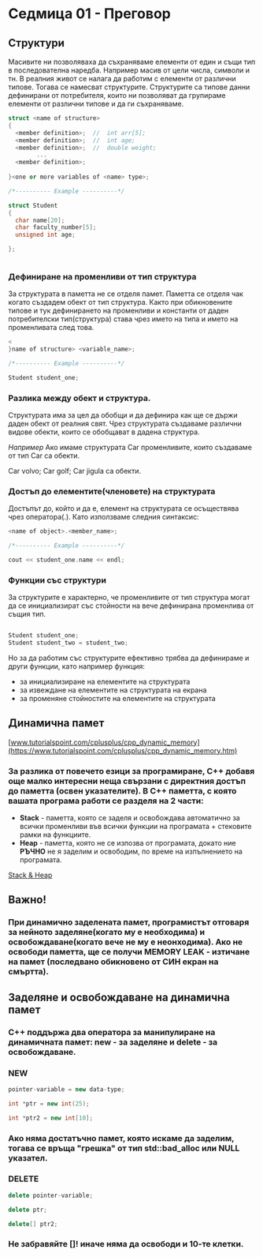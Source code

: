 # Седмица 01 - Преговор

## **Структури**

Mасивитe ни позволяваха да съхраняваме елементи от един и същи тип в последователна наредба. Например масив от цели числа, символи и тн. В реалния живот се налага да работим с елементи от различни типове. Тогава се намесват структурите. Структурите са типове данни дефинирани от потребителя, които ни позволяват да групираме елементи от различни типове и да ги съхраняваме.

```c++
struct <name of structure>
{
  <member definition>;  //  int arr[5];
  <member definition>;  //  int age;
  <member definition>;  //  double weight; 
        ...
  <member definition>;
  
}<one or more variables of <name> type>;

/*---------- Example ----------*/

struct Student
{
  char name[20];
  char faculty_number[5];
  unsigned int age;

};
 
```

### **Дефиниране на променливи от тип структура**
За структурата в паметта не се отделя памет. Паметта се отделя чак когато създадем обект от тип структура. Както при обикновените типове и тук дефинирането на променливи и константи от даден потребителски тип(структура) става чрез името на типа и името на променливата след това.

```c++
<
}name of structure> <variable_name>;

/*---------- Example ----------*/

Student student_one;

```

### **Разлика между обект и структура.**  
Структурата има за цел да обобщи и да дефинира как ще се държи даден обект от реалния свят. Чрез структурата създаваме различни видове обекти, които се обобщават в дадена структура. 

*Например* Ако имаме структурата Car променливите, които създаваме от тип Car са обекти.

Car volvo; Car golf; Car jigula са обекти. 

### **Достъп до елементите(членовете) на структурата**
Достъпът до, който и да е, елемент на структурата се осъществява чрез оператора(.). Като използваме следния синтаксис:

```c++
<name of object>.<member_name>;

/*---------- Example ----------*/

cout << student_one.name << endl;
```

### **Функции със структури**
За структурите е характерно, че променливите от тип структура могат да се инициализират със стойности на вече дефинирана променлива от същия тип. 

```c++

Student student_one;
Student student_two = student_two;

```
Но за да работим със структурите ефективно трябва да дефинираме и други функции, като например функция:
* за инициализиране на елементите на структурата
* за извеждане на елементите на структурата на екрана
* за променяне стойностите на елементите на структурата

## **Динамична памет**

[www.tutorialspoint.com/cplusplus/cpp_dynamic_memory](https://www.tutorialspoint.com/cplusplus/cpp_dynamic_memory.htm)  

### За разлика от повечето езици за програмиране, С++ добавя още малко интересни неща свързани с директния достъп до паметта (освен указателите). В C++ паметта, с която вашата програма работи се разделя на **2 части:**

* **Stack** - паметта, която се заделя и освобождава автоматично за всички променливи във всички функции на програмата + стековите рамки на функциите.
* **Heap** - паметта, която не се изпозва от програмата, докато ние **РЪЧНО** не я заделим и освободим, по време на изпълнението на програмата.

[Stack & Heap](https://www.geeksforgeeks.org/memory-layout-of-c-program/)

## **Важно!** 

### При динамично заделената памет, програмистът отговаря за нейното заделяне(когато му е необходима) и освобождаване(когато вече не му е неонходима). Ако не освободи паметта, ще се получи MEMORY LEAK - изтичане на памет (последвано обикновено от СИН екран на смъртта).

## Заделяне и освобождаване на динамична памет
### С++ поддържа два оператора за манипулиране на динамичната памет: **new** - за заделяне и **delete** - за освобождаване. 

### **NEW**
```c++
pointer-variable = new data-type;

int *ptr = new int(25);

int *ptr2 = new int[10];
```
### **Ако няма достатъчно памет, която искаме да заделим, тогава се връща "грешка" от тип std::bad_alloc или NULL указател.**

### **DELETE**
```c++
delete pointer-variable; 

delete ptr;

delete[] ptr2;
```
### **Не забравяйте []! иначе няма да освободи и 10-те клетки.**